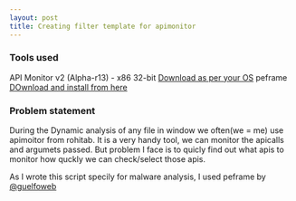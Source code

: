 ```yaml
---
layout: post
title: Creating filter template for apimonitor
---
```


### Tools used
  
  API Monitor v2 (Alpha-r13) - x86 32-bit     [Download as per your OS](http://www.rohitab.com/downloads)
  peframe   [DOwnload and install from here](https://github.com/guelfoweb/peframe)
  
 
 ### Problem statement  
 During the Dynamic analysis of any file in window we often(we = me) use apimoitor from rohitab. It is a very handy tool, we can monitor the apicalls and argumets passed. 
 But problem I face is to quicly find out what apis to monitor how quckly we can check/select those apis.
 
 As I wrote this script specily for malware analysis, I used peframe by [@guelfoweb](https://twitter.com/guelfoweb) 
